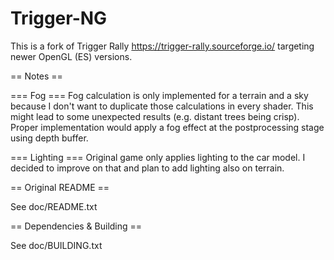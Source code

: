 Trigger-NG
===========
This is a fork of Trigger Rally https://trigger-rally.sourceforge.io/ targeting newer OpenGL (ES) versions.

== Notes ==

=== Fog ===
Fog calculation is only implemented for a terrain and a sky because I don't want to duplicate those calculations in every shader.
This might lead to some unexpected results (e.g. distant trees being crisp).
Proper implementation would apply a fog effect at the postprocessing stage using depth buffer.

=== Lighting ===
Original game only applies lighting to the car model. I decided to improve on that and plan to add lighting also on terrain.

== Original README ==

See doc/README.txt

== Dependencies & Building ==

See doc/BUILDING.txt
